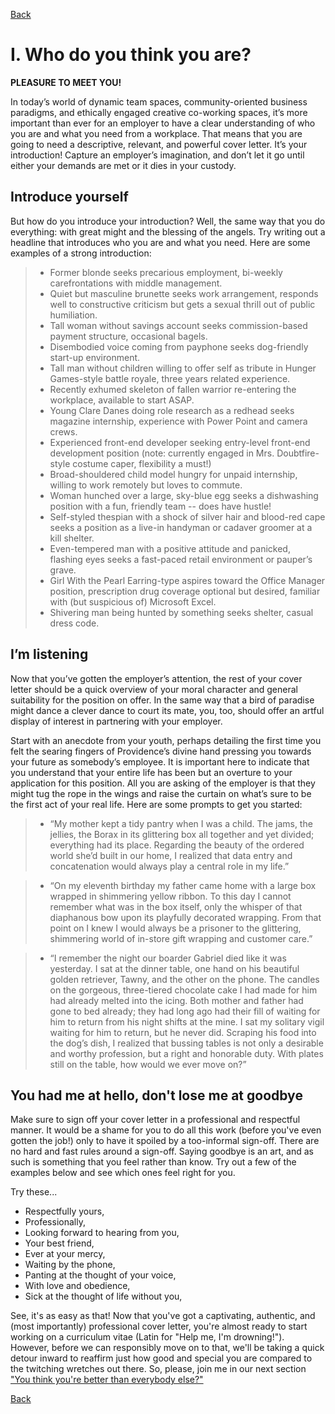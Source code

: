 [Back]((/index)) 

# I. Who do you think you are?

**PLEASURE TO MEET YOU!**

In today’s world of dynamic team spaces, community-oriented business paradigms, and ethically engaged creative co-working spaces, it’s more important than ever for an employer to have a clear understanding of who you are and what you need from a workplace. That means that you are going to need a descriptive, relevant, and powerful cover letter. It’s your introduction! Capture an employer’s imagination, and don’t let it go until either your demands are met or it dies in your custody.

## Introduce yourself

But how do you introduce your introduction? Well, the same way that you do everything: with great might and the blessing of the angels. Try writing out a headline that introduces who you are and what you need. Here are some examples of a strong introduction:

> - Former blonde seeks precarious employment, bi-weekly carefrontations with middle management.
> - Quiet but masculine brunette seeks work arrangement, responds well to constructive criticism but gets a sexual thrill out of public humiliation.
> - Tall woman without savings account seeks commission-based payment structure, occasional bagels.
> - Disembodied voice coming from payphone seeks dog-friendly start-up environment.
> - Tall man without children willing to offer self as tribute in Hunger Games-style battle royale, three years related experience.
> - Recently exhumed skeleton of fallen warrior re-entering the workplace, available to start ASAP.
> - Young Clare Danes doing role research as a redhead seeks magazine internship, experience with Power Point and camera crews.
> - Experienced front-end developer seeking entry-level front-end development position (note: currently engaged in Mrs. Doubtfire-style costume caper, flexibility a must!)
> - Broad-shouldered child model hungry for unpaid internship, willing to work remotely but loves to commute.
> - Woman hunched over a large, sky-blue egg seeks a dishwashing position with a fun, friendly team -- does have hustle!
> - Self-styled thespian with a shock of silver hair and blood-red cape seeks a position as a live-in handyman or cadaver groomer at a kill shelter.
> - Even-tempered man with a positive attitude and panicked, flashing eyes seeks a fast-paced retail environment or pauper’s grave.
> - Girl With the Pearl Earring-type aspires toward the Office Manager position, prescription drug coverage optional but desired, familiar with (but suspicious of) Microsoft Excel.
> - Shivering man being hunted by something seeks shelter, casual dress code.

## I’m listening

Now that you’ve gotten the employer’s attention, the rest of your cover letter should be a quick overview of your moral character and general suitability for the position on offer. In the same way that a bird of paradise might dance a clever dance to court its mate, you, too, should offer an artful display of interest in partnering with your employer.

Start with an anecdote from your youth, perhaps detailing the first time you felt the searing fingers of Providence’s divine hand pressing you towards your future as somebody’s employee. It is important here to indicate that you understand that your entire life has been but an overture to your application for this position. All you are asking of the employer is that they might tug the rope in the wings and raise the curtain on what’s sure to be the first act of your real life. Here are some prompts to get you started:

> - “My mother kept a tidy pantry when I was a child. The jams, the jellies, the Borax in its glittering box all together and yet divided; everything had its place. Regarding the beauty of the ordered world she’d built in our home, I realized that data entry and concatenation would always play a central role in my life.”

> - “On my eleventh birthday my father came home with a large box wrapped in shimmering yellow ribbon. To this day I cannot remember what was in the box itself, only the whisper of that diaphanous bow upon its playfully decorated wrapping. From that point on I knew I would always be a prisoner to the glittering, shimmering world of in-store gift wrapping and customer care.”

> - “I remember the night our boarder Gabriel died like it was yesterday. I sat at the dinner table, one hand on his beautiful golden retriever, Tawny, and the other on the phone. The candles on the gorgeous, three-tiered chocolate cake I had made for him had already melted into the icing. Both mother and father had gone to bed already; they had long ago had their fill of waiting for him to return from his night shifts at the mine. I sat my solitary vigil waiting for him to return, but he never did. Scraping his food into the dog’s dish, I realized that bussing tables is not only a desirable and worthy profession, but a right and honorable duty. With plates still on the table, how would we ever move on?”

## You had me at hello, don't lose me at goodbye

Make sure to sign off your cover letter in a professional and respectful manner. It would be a shame for you to do all this work (before you've even gotten the job!) only to have it spoiled by a too-informal sign-off. There are no hard and fast rules around a sign-off. Saying goodbye is an art, and as such is something that you feel rather than know. Try out a few of the examples below and see which ones feel right for you.

Try these...
- Respectfully yours,
- Professionally,
- Looking forward to hearing from you,
- Your best friend,
- Ever at your mercy,
- Waiting by the phone,
- Panting at the thought of your voice,
- With love and obedience,
- Sick at the thought of life without you,
  
See, it's as easy as that! Now that you've got a captivating, authentic, and (most importantly) professional cover letter, you're almost ready to start working on a curriculum vitae (Latin for "Help me, I'm drowning!"). However, before we can responsibly move on to that, we'll be taking a quick detour inward to reaffirm just how good and special you are compared to the twitching wretches out there. So, please, join me in our next section ["You think you're better than everybody else?"](II.md)

[Back]((/index)) 
